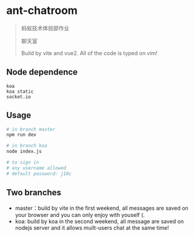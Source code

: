 # ant-chatroom

> 蚂蚁技术体验部作业
>
> 聊天室
>
> Build by vite and vue2.
> All of the code is typed on vim!

## Node dependence
```
koa
koa static
socket.io
```

## Usage

```sh
# in branch master
npm run dev

# in branch koa
node index.js

# to sign in
# any username allowed
# default password: j10c
```

## Two branches
- master：build by vite in the first weekend, all messages are saved on your browser and you can only enjoy with youself (.
- koa: build by koa in the second weekend, all message are saved on nodejs server and it allows muilt-users chat at the same time!

